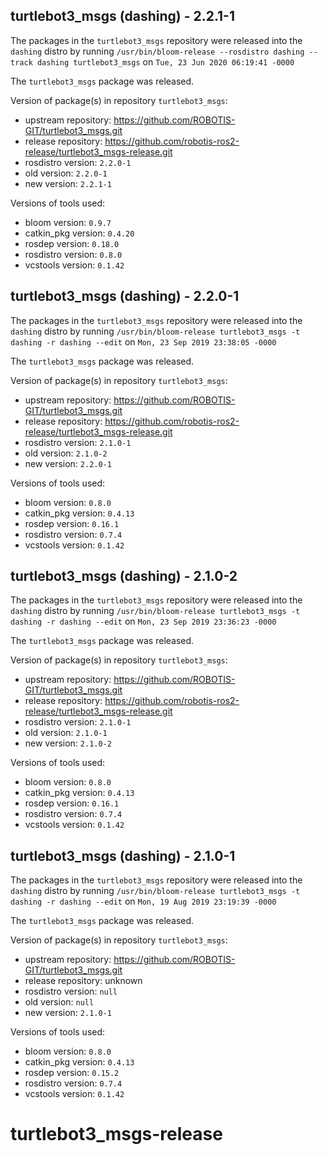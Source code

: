 ## turtlebot3_msgs (dashing) - 2.2.1-1

The packages in the `turtlebot3_msgs` repository were released into the `dashing` distro by running `/usr/bin/bloom-release --rosdistro dashing --track dashing turtlebot3_msgs` on `Tue, 23 Jun 2020 06:19:41 -0000`

The `turtlebot3_msgs` package was released.

Version of package(s) in repository `turtlebot3_msgs`:

- upstream repository: https://github.com/ROBOTIS-GIT/turtlebot3_msgs.git
- release repository: https://github.com/robotis-ros2-release/turtlebot3_msgs-release.git
- rosdistro version: `2.2.0-1`
- old version: `2.2.0-1`
- new version: `2.2.1-1`

Versions of tools used:

- bloom version: `0.9.7`
- catkin_pkg version: `0.4.20`
- rosdep version: `0.18.0`
- rosdistro version: `0.8.0`
- vcstools version: `0.1.42`


## turtlebot3_msgs (dashing) - 2.2.0-1

The packages in the `turtlebot3_msgs` repository were released into the `dashing` distro by running `/usr/bin/bloom-release turtlebot3_msgs -t dashing -r dashing --edit` on `Mon, 23 Sep 2019 23:38:05 -0000`

The `turtlebot3_msgs` package was released.

Version of package(s) in repository `turtlebot3_msgs`:

- upstream repository: https://github.com/ROBOTIS-GIT/turtlebot3_msgs.git
- release repository: https://github.com/robotis-ros2-release/turtlebot3_msgs-release.git
- rosdistro version: `2.1.0-1`
- old version: `2.1.0-2`
- new version: `2.2.0-1`

Versions of tools used:

- bloom version: `0.8.0`
- catkin_pkg version: `0.4.13`
- rosdep version: `0.16.1`
- rosdistro version: `0.7.4`
- vcstools version: `0.1.42`


## turtlebot3_msgs (dashing) - 2.1.0-2

The packages in the `turtlebot3_msgs` repository were released into the `dashing` distro by running `/usr/bin/bloom-release turtlebot3_msgs -t dashing -r dashing --edit` on `Mon, 23 Sep 2019 23:36:23 -0000`

The `turtlebot3_msgs` package was released.

Version of package(s) in repository `turtlebot3_msgs`:

- upstream repository: https://github.com/ROBOTIS-GIT/turtlebot3_msgs.git
- release repository: https://github.com/robotis-ros2-release/turtlebot3_msgs-release.git
- rosdistro version: `2.1.0-1`
- old version: `2.1.0-1`
- new version: `2.1.0-2`

Versions of tools used:

- bloom version: `0.8.0`
- catkin_pkg version: `0.4.13`
- rosdep version: `0.16.1`
- rosdistro version: `0.7.4`
- vcstools version: `0.1.42`


## turtlebot3_msgs (dashing) - 2.1.0-1

The packages in the `turtlebot3_msgs` repository were released into the `dashing` distro by running `/usr/bin/bloom-release turtlebot3_msgs -t dashing -r dashing --edit` on `Mon, 19 Aug 2019 23:19:39 -0000`

The `turtlebot3_msgs` package was released.

Version of package(s) in repository `turtlebot3_msgs`:

- upstream repository: https://github.com/ROBOTIS-GIT/turtlebot3_msgs.git
- release repository: unknown
- rosdistro version: `null`
- old version: `null`
- new version: `2.1.0-1`

Versions of tools used:

- bloom version: `0.8.0`
- catkin_pkg version: `0.4.13`
- rosdep version: `0.15.2`
- rosdistro version: `0.7.4`
- vcstools version: `0.1.42`


# turtlebot3_msgs-release